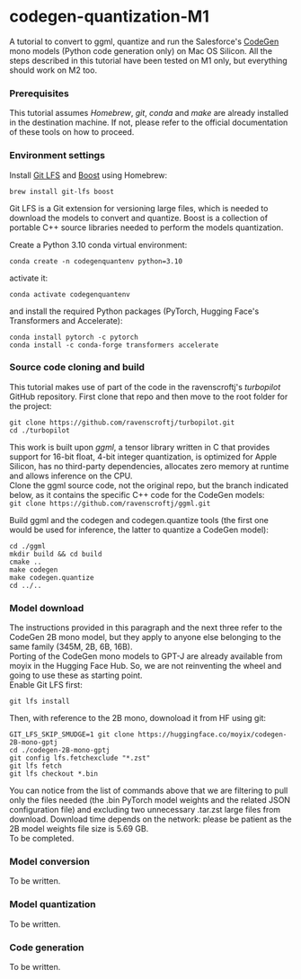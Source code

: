 # codegen-quantization-M1
A tutorial to convert to ggml, quantize and run the Salesforce's [CodeGen](https://github.com/salesforce/CodeGen) mono models (Python code generation only) on Mac OS Silicon. All the steps described in this tutorial have been tested on M1 only, but everything should work on M2 too.  
### Prerequisites
This tutorial assumes *Homebrew*, *git*, *conda* and *make* are already installed in the destination machine. If not, please refer to the official documentation of these tools on how to proceed.  
### Environment settings
Install [Git LFS](https://docs.github.com/en/repositories/working-with-files/managing-large-files/installing-git-large-file-storage) and [Boost](https://www.boost.org) using Homebrew:  
  
````brew install git-lfs boost````  
  
Git LFS is a Git extension for versioning large files, which is needed to download the models to convert and quantize. Boost is a collection of portable C++ source libraries needed to perform the models quantization.  
  
Create a Python 3.10 conda virtual environment:  
  
````conda create -n codegenquantenv python=3.10````  
  
activate it:  
  
````conda activate codegenquantenv````  
  
and install the required Python packages (PyTorch, Hugging Face's Transformers and Accelerate):  
  
````
conda install pytorch -c pytorch  
conda install -c conda-forge transformers accelerate
````     
### Source code cloning and build
This tutorial makes use of part of the code in the ravenscroftj's *turbopilot* GitHub repository. First clone that repo and then move to the root folder for the project:  
  
````
git clone https://github.com/ravenscroftj/turbopilot.git
cd ./turbopilot
````
  
This work is built upon *ggml*, a tensor library written in C that provides support for 16-bit float, 4-bit integer quantization, is optimized for Apple Silicon, has no third-party dependencies, allocates zero memory at runtime and allows inference on the CPU.   
Clone the ggml source code, not the original repo, but the branch indicated below, as it contains the specific C++ code for the CodeGen models:  
````git clone https://github.com/ravenscroftj/ggml.git````
  
Build ggml and the codegen and codegen.quantize tools (the first one would be used for inference, the latter to quantize a CodeGen model):  
  
````
cd ./ggml
mkdir build && cd build
cmake ..
make codegen
make codegen.quantize
cd ../..
````  
### Model download
The instructions provided in this paragraph and the next three refer to the CodeGen 2B mono model, but they apply to anyone else belonging to the same family (345M, 2B, 6B, 16B).  
Porting of the CodeGen mono models to GPT-J are already available from moyix in the Hugging Face Hub. So, we are not reinventing the wheel and going to use these as starting point.  
Enable Git LFS first:  
  
````git lfs install````
  
Then, with reference to the 2B mono, downoload it from HF using git:  
  
````
GIT_LFS_SKIP_SMUDGE=1 git clone https://huggingface.co/moyix/codegen-2B-mono-gptj
cd ./codegen-2B-mono-gptj
git config lfs.fetchexclude "*.zst"
git lfs fetch
git lfs checkout *.bin
````
  
You can notice from the list of commands above that we are filtering to pull only the files needed (the .bin PyTorch model weights and the related JSON configuration file) and excluding two unnecessary .tar.zst large files from download. Download time depends on the network: please be patient as the 2B model weights file size is 5.69 GB.    
To be completed.  
### Model conversion
To be written.  
### Model quantization
To be written.  
### Code generation
To be written.  
